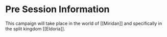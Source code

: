 # Pre Session Information
This campaign will take place in the world of [[Miridan]] and specifically in the split kingdom [[Eldoria]].